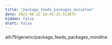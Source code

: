 ```yaml
---
title: "package_feeds_packages_minidlna"
date: 2021-06-22 10:45:15.513875
hidden: false
draft: false
---
```


ath79/generic/package_feeds_packages_minidlna

